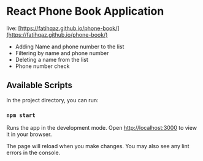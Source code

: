 # React Phone Book Application

live: [https://fatihqaz.github.io/phone-book/](https://fatihqaz.github.io/phone-book/)

* Adding Name and phone number to the list
* Filtering by name and phone number
* Deleting a name from the list
* Phone number check

## Available Scripts

In the project directory, you can run:

### `npm start`

Runs the app in the development mode.
Open [http://localhost:3000](http://localhost:3000) to view it in your browser.

The page will reload when you make changes.
You may also see any lint errors in the console.

